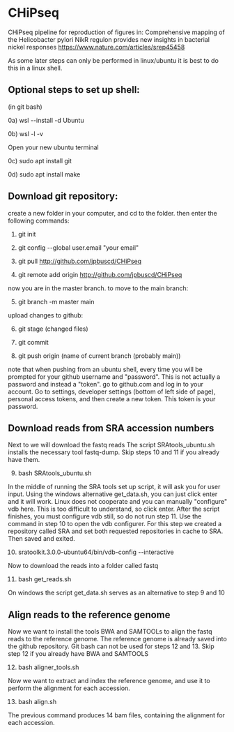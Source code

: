 # CHiPseq
CHiPseq pipeline for reproduction of figures in:  Comprehensive mapping of the Helicobacter pylori NikR regulon provides new insights in bacterial nickel responses https://www.nature.com/articles/srep45458

As some later steps can only be performed in linux/ubuntu it is best to do this in a linux shell.
## Optional steps to set up shell:

(in git bash)

0a) wsl --install -d Ubuntu

0b) wsl -l -v


Open your new ubuntu terminal


0c) sudo apt install git

0d) sudo apt install make

## Download git repository:
create a new folder in your computer, and cd to the folder. then enter the following commands:

1) git init

2) git config --global user.email "your email"

3) git pull http://github.com/jpbuscd/CHiPseq

4) git remote add origin http://github.com/jpbuscd/CHiPseq

now you are in the master branch. to move to the main branch:

5) git branch -m master main

upload changes to github:

6) git stage (changed files)
 
7) git commit

8) git push origin (name of current branch (probably main))

note that when pushing from an ubuntu shell, every time you will be prompted for your github username and "password". This is not actually a password and instead a "token". go to github.com and log in to your account. Go to settings, developer settings (bottom of left side of page), personal access tokens, and then create a new token. This token is your password.
## Download reads from SRA accession numbers
Next to we will download the fastq reads
The script SRAtools_ubuntu.sh installs the necessary tool fastq-dump. Skip steps 10 and 11 if you already have them.

9) bash SRAtools_ubuntu.sh

In the middle of running the SRA tools set up script, it will ask you for user input. Using the windows alternative get_data.sh, you can just click enter and it will work. Linux does not cooperate and you can manually "configure" vdb here. This is too difficult to understand, so click enter. After the script finishes, you must configure vdb still, so do not run step 11. Use the command in step 10 to open the vdb configurer. For this step we created a repository called SRA and set both requested repositories in cache to SRA. Then saved and exited.

10) sratoolkit.3.0.0-ubuntu64/bin/vdb-config --interactive

Now to download the reads into a folder called fastq

11) bash get_reads.sh

On windows the script get_data.sh serves as an alternative to step 9 and 10

## Align reads to the reference genome
Now we want to install the tools BWA and SAMTOOLs to align the fastq reads to the reference genome. The reference genome is already saved into the github repository. Git bash can not be used for steps 12 and 13.
Skip step 12 if you already have BWA and SAMTOOLS

12) bash aligner_tools.sh

Now we want to extract and index the reference genome, and use it to perform the alignment for each accession.

13) bash align.sh

The previous command produces 14 bam files, containing the alignment for each accession.
